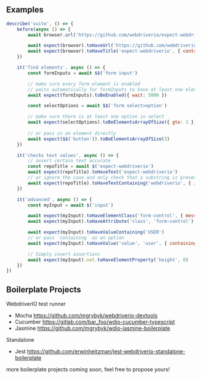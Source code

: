 ## Examples

```js
describe('suite', () => {
    before(async () => {
        await browser.url('https://github.com/webdriverio/expect-webdriverio')

        await expect(browser).toHaveUrl('https://github.com/webdriverio/expect-webdriverio')
        await expect(browser).toHaveTitle('expect-webdriverio', { containing: true })
    })

    it('find elements', async () => {
        const formInputs = await $$('form input')

        // make sure every form element is enabled
        // waits automatically for formInputs to have at least one element
        await expect(formInputs).toBeEnabled({ wait: 5000 })

        const selectOptions = await $$('form select>option')

        // make sure there is at least one option in select
        await expect(selectOptions).toBeElementsArrayOfSize({ gte: 1 })
        
        // or pass in an element directly
        await expect($$('button')).toBeElementsArrayOfSize(3)
    })

    it('checks text values', async () => {
        // assert certain text accurate
        const repoTitle = await $('expect-webdriverio')
        await expect(repoTitle).toHaveText('expect-webdriverio')
        // or ignore the case and only check that a substring is present
        await expect(repoTitle).toHaveTextContaining('webdriverio', { ignoreCase: true })
    })

    it('advanced', async () => {
        const myInput = await $('input')

        await expect(myInput).toHaveElementClass('form-control', { message: 'Not a form control!', })
        await expect(myInput).toHaveAttribute('class', 'form-control') // alias toHaveAttr

        await expect(myInput).toHaveValueContaining('USER')
        // or pass `containing` as an option
        await expect(myInput).toHaveValue('value', 'user', { containing: true, ignoreCase: true })

        // Simply invert assertions
        await expect(myInput).not.toHaveElementProperty('height', 0)
    })
})
```

## Boilerplate Projects

WebdriverIO test runner
- Mocha https://github.com/mgrybyk/webdriverio-devtools
- Cucumber https://gitlab.com/bar_foo/wdio-cucumber-typescript
- Jasmine https://github.com/mgrybyk/wdio-jasmine-boilerplate

Standalone
- Jest https://github.com/erwinheitzman/jest-webdriverio-standalone-boilerplate

more boilerplate projects coming soon, feel free to propose yours!
